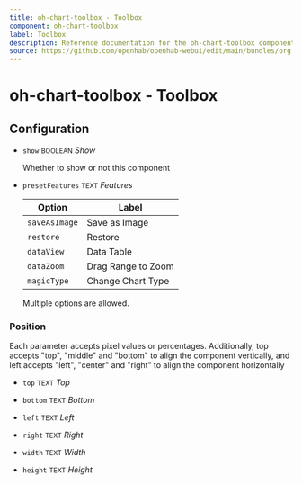 ```yaml
---
title: oh-chart-toolbox - Toolbox
component: oh-chart-toolbox
label: Toolbox
description: Reference documentation for the oh-chart-toolbox component
source: https://github.com/openhab/openhab-webui/edit/main/bundles/org.openhab.ui/doc/components/oh-chart-toolbox.md
---
```


# oh-chart-toolbox - Toolbox

<!-- GENERATED componentDescription -->

<!-- GENERATED /componentDescription -->

## Configuration

<!-- GENERATED props -->

- `show` <small>BOOLEAN</small> _Show_

  Whether to show or not this component

- `presetFeatures` <small>TEXT</small> _Features_

  | Option | Label |
  |--------|-------|
  | `saveAsImage` | Save as Image |
  | `restore` | Restore |
  | `dataView` | Data Table |
  | `dataZoom` | Drag Range to Zoom |
  | `magicType` | Change Chart Type |

  Multiple options are allowed.


### Position

Each parameter accepts pixel values or percentages. Additionally, top accepts "top", "middle" and "bottom" to align the component vertically, and left accepts "left", "center" and "right" to align the component horizontally


- `top` <small>TEXT</small> _Top_

- `bottom` <small>TEXT</small> _Bottom_

- `left` <small>TEXT</small> _Left_

- `right` <small>TEXT</small> _Right_

- `width` <small>TEXT</small> _Width_

- `height` <small>TEXT</small> _Height_

<!-- GENERATED /props -->
